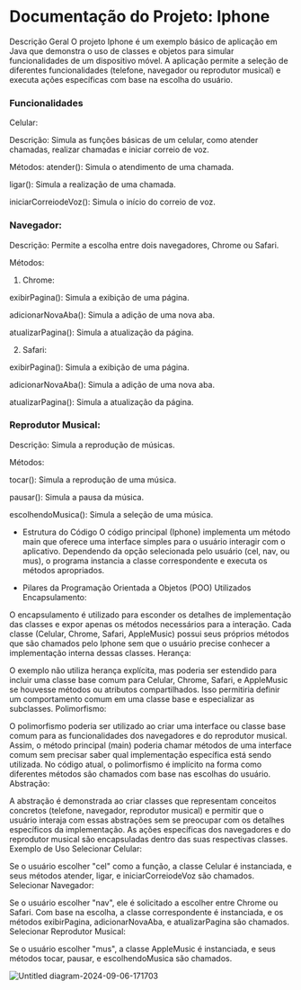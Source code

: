
# Documentação do Projeto: Iphone

Descrição Geral
O projeto Iphone é um exemplo básico de aplicação em Java que demonstra o uso de classes e objetos para simular funcionalidades de um dispositivo móvel. A aplicação permite a seleção de diferentes funcionalidades (telefone, navegador ou reprodutor musical) e executa ações específicas com base na escolha do usuário.

### Funcionalidades
Celular:

Descrição: Simula as funções básicas de um celular, como atender chamadas, realizar chamadas e iniciar correio de voz.

Métodos:
atender(): Simula o atendimento de uma chamada.

ligar(): Simula a realização de uma chamada.

iniciarCorreiodeVoz(): Simula o início do correio de voz.

### Navegador:

Descrição: Permite a escolha entre dois navegadores, Chrome ou Safari.

Métodos:

1. Chrome:

exibirPagina(): Simula a exibição de uma página.

adicionarNovaAba(): Simula a adição de uma nova aba.

atualizarPagina(): Simula a atualização da página.

2. Safari:

exibirPagina(): Simula a exibição de uma página.

adicionarNovaAba(): Simula a adição de uma nova aba.

atualizarPagina(): Simula a atualização da página.

### Reprodutor Musical:

Descrição: Simula a reprodução de músicas.

Métodos:

tocar(): Simula a reprodução de uma música.

pausar(): Simula a pausa da música.

escolhendoMusica(): Simula a seleção de uma música.

- Estrutura do Código
O código principal (Iphone) implementa um método main que oferece uma interface simples para o usuário interagir com o aplicativo. Dependendo da opção selecionada pelo usuário (cel, nav, ou mus), o programa instancia a classe correspondente e executa os métodos apropriados.

- Pilares da Programação Orientada a Objetos (POO) Utilizados
Encapsulamento:

O encapsulamento é utilizado para esconder os detalhes de implementação das classes e expor apenas os métodos necessários para a interação. Cada classe (Celular, Chrome, Safari, AppleMusic) possui seus próprios métodos que são chamados pelo Iphone sem que o usuário precise conhecer a implementação interna dessas classes.
Herança:

O exemplo não utiliza herança explícita, mas poderia ser estendido para incluir uma classe base comum para Celular, Chrome, Safari, e AppleMusic se houvesse métodos ou atributos compartilhados. Isso permitiria definir um comportamento comum em uma classe base e especializar as subclasses.
Polimorfismo:

O polimorfismo poderia ser utilizado ao criar uma interface ou classe base comum para as funcionalidades dos navegadores e do reprodutor musical. Assim, o método principal (main) poderia chamar métodos de uma interface comum sem precisar saber qual implementação específica está sendo utilizada. No código atual, o polimorfismo é implícito na forma como diferentes métodos são chamados com base nas escolhas do usuário.
Abstração:

A abstração é demonstrada ao criar classes que representam conceitos concretos (telefone, navegador, reprodutor musical) e permitir que o usuário interaja com essas abstrações sem se preocupar com os detalhes específicos da implementação. As ações específicas dos navegadores e do reprodutor musical são encapsuladas dentro das suas respectivas classes.
Exemplo de Uso
Selecionar Celular:

Se o usuário escolher "cel" como a função, a classe Celular é instanciada, e seus métodos atender, ligar, e iniciarCorreiodeVoz são chamados.
Selecionar Navegador:

Se o usuário escolher "nav", ele é solicitado a escolher entre Chrome ou Safari. Com base na escolha, a classe correspondente é instanciada, e os métodos exibirPagina, adicionarNovaAba, e atualizarPagina são chamados.
Selecionar Reprodutor Musical:

Se o usuário escolher "mus", a classe AppleMusic é instanciada, e seus métodos tocar, pausar, e escolhendoMusica são chamados.


![Untitled diagram-2024-09-06-171703](https://github.com/user-attachments/assets/573f4d49-1d40-400a-ad12-d74dfef0bc73)

